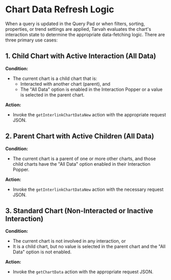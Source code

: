 # Chart Data Refresh Logic

When a query is updated in the Query Pad or when filters, sorting, properties, or trend settings are applied, Tarvah evaluates the chart's interaction state to determine the appropriate data-fetching logic. There are three primary use cases:

## 1. Child Chart with Active Interaction (All Data)

**Condition:**
- The current chart is a child chart that is:
  - Interacted with another chart (parent), and
  - The "All Data" option is enabled in the Interaction Popper or a value is selected in the parent chart.

**Action:**
- Invoke the `getInterlinkChartDataNew` action with the appropriate request JSON.

## 2. Parent Chart with Active Children (All Data)

**Condition:**
- The current chart is a parent of one or more other charts, and those child charts have the "All Data" option enabled in their Interaction Popper.

**Action:**
- Invoke the `getInterlinkChartDataNew` action with the necessary request JSON.

## 3. Standard Chart (Non-Interacted or Inactive Interaction)

**Condition:**
- The current chart is not involved in any interaction, or
- It is a child chart, but no value is selected in the parent chart and the "All Data" option is not enabled.

**Action:**
- Invoke the `getChartData` action with the appropriate request JSON.
